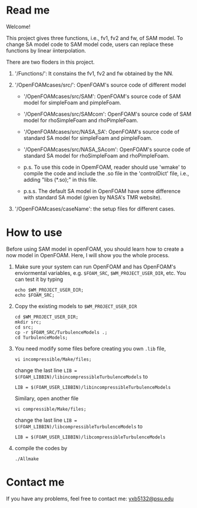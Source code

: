 # Read me

Welcome!

This project gives three functions, i.e., fv1, fv2 and fw, of SAM model.
To change SA model code to SAM model code, users can replace these functions by linear iinterpolation.

There are two floders in this project.

1. '/Functions/': It constains the fv1, fv2 and fw obtained by the NN. 

2. '/OpenFOAMcases/src/': OpenFOAM's source code of different model

    * '/OpenFOAMcases/src/SAM': OpenFOAM's source code of SAM model for simpleFoam and pimpleFoam.

    * '/OpenFOAMcases/src/SAMcom': OpenFOAM's source code of SAM model for rhoSimpleFoam and rhoPimpleFoam.

    * '/OpenFOAMcases/src/NASA_SA': OpenFOAM's source code of standard SA model for simpleFoam and pimpleFoam.

    * '/OpenFOAMcases/src/NASA_SAcom': OpenFOAM's source code of standard SA model for rhoSimpleFoam and rhoPimpleFoam.

    * p.s. To use this code in OpemFOAM, reader should use 'wmake' to compile the code and include the .so file in the 'controlDict' file, i.e., adding "libs (*.so);" in this file.

    * p.s.s. The default SA model in OpenFOAM have some difference with standard SA model (given by NASA's TMR website).

3. '/OpenFOAMcases/caseName': the setup files for different cases.

# How to use

Before using SAM model in openFOAM, you should learn how to create a now model in OpenFOAM.
Here, I will show you the whole process.

1. Make sure your system can run OpenFOAM and has OpenFOAM's enviormental variables, e.g. `$FOAM_SRC`, `$WM_PROJECT_USER_DIR`, etc.
You can test it by typing
  
   ```shell
   echo $WM_PROJECT_USER_DIR;
   echo $FOAM_SRC;
   ```
   

2. Copy the existing models to `$WM_PROJECT_USER_DIR`

   ```shell
   cd $WM_PROJECT_USER_DIR;
   mkdir src;
   cd src;
   cp -r $FOAM_SRC/TurbulenceModels .;
   cd TurbulenceModels;
   ```
   
3. You need modify some files before creating you own `.lib` file,
   ```shell
   vi incompressible/Make/files;
   ```
   change the last line `LIB = $(FOAM_LIBBIN)/libincompressibleTurbulenceModels` to
   ```shell
   LIB = $(FOAM_USER_LIBBIN)/libincompressibleTurbulenceModels
   ```
   Similary, open another file
   ```shell
   vi compressible/Make/files;
   ```
   change the last line `LIB = $(FOAM_LIBBIN)/libcompressibleTurbulenceModels` to
   ```shell
   LIB = $(FOAM_USER_LIBBIN)/libcompressibleTurbulenceModels
   ```

4. compile the codes by
   ```shell
   ./Allmake
   ``` 

# Contact me

If you have any problems, feel free to contact me: yxb5132@psu.edu
